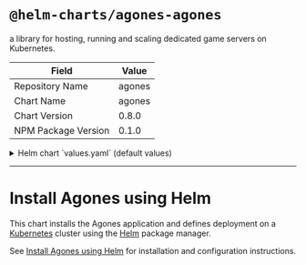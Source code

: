 # `@helm-charts/agones-agones`

a library for hosting, running and scaling dedicated game servers on Kubernetes.

| Field               | Value  |
| ------------------- | ------ |
| Repository Name     | agones |
| Chart Name          | agones |
| Chart Version       | 0.8.0  |
| NPM Package Version | 0.1.0  |

<details>

<summary>Helm chart `values.yaml` (default values)</summary>

```yaml
# Copyright 2018 Google Inc. All Rights Reserved.
#
# Licensed under the Apache License, Version 2.0 (the "License");
# you may not use this file except in compliance with the License.
# You may obtain a copy of the License at
#
#     http://www.apache.org/licenses/LICENSE-2.0
#
# Unless required by applicable law or agreed to in writing, software
# distributed under the License is distributed on an "AS IS" BASIS,
# WITHOUT WARRANTIES OR CONDITIONS OF ANY KIND, either express or implied.
# See the License for the specific language governing permissions and
# limitations under the License.

# Declare variables to be passed into your templates.

agones:
  metrics:
    prometheusEnabled: true
    prometheusServiceDiscovery: true
    stackdriverEnabled: false
    stackdriverProjectID: ''
  rbacEnabled: true
  registerServiceAccounts: true
  registerWebhooks: true
  crds:
    install: true
    cleanupOnDelete: true
  serviceaccount:
    controller: agones-controller
    sdk: agones-sdk
  createPriorityClass: true
  priorityClassName: agones-system
  controller:
    resources: {}
    nodeSelector: {}
    tolerations:
      - key: 'stable.agones.dev/agones-system'
        operator: 'Equal'
        value: 'true'
        effect: 'NoExecute'
    affinity:
      nodeAffinity:
        preferredDuringSchedulingIgnoredDuringExecution:
          - weight: 1
            preference:
              matchExpressions:
                - key: stable.agones.dev/agones-system
                  operator: Exists
    generateTLS: true
    safeToEvict: false
    numWorkers: 100
    apiServerQPS: 400
    apiServerQPSBurst: 500
    http:
      port: 8080
    healthCheck:
      initialDelaySeconds: 3
      periodSeconds: 3
      failureThreshold: 3
      timeoutSeconds: 1
  ping:
    install: true
    resources: {}
    nodeSelector: {}
    tolerations:
      - key: 'stable.agones.dev/agones-system'
        operator: 'Equal'
        value: 'true'
        effect: 'NoExecute'
    affinity:
      nodeAffinity:
        preferredDuringSchedulingIgnoredDuringExecution:
          - weight: 1
            preference:
              matchExpressions:
                - key: stable.agones.dev/agones-system
                  operator: Exists
    replicas: 2
    http:
      expose: true
      response: ok
      port: 80
      serviceType: LoadBalancer
    udp:
      expose: true
      rateLimit: 20
      port: 50000
      serviceType: LoadBalancer
    healthCheck:
      initialDelaySeconds: 3
      periodSeconds: 3
      failureThreshold: 3
      timeoutSeconds: 1
  image:
    registry: gcr.io/agones-images
    tag: 0.8.0
    controller:
      name: agones-controller
      pullPolicy: IfNotPresent
    sdk:
      name: agones-sdk
      cpuRequest: 30m
      cpuLimit: 0
      alwaysPull: false
    ping:
      name: agones-ping
      pullPolicy: IfNotPresent

gameservers:
  namespaces:
    - default
  minPort: 7000
  maxPort: 8000
```

</details>

---

# Install Agones using Helm

This chart installs the Agones application and defines deployment on a [Kubernetes](http://kubernetes.io) cluster using the [Helm](https://helm.sh) package manager.

See [Install Agones using Helm](https://agones.dev/site/docs/installation/helm/) for installation and configuration instructions.
